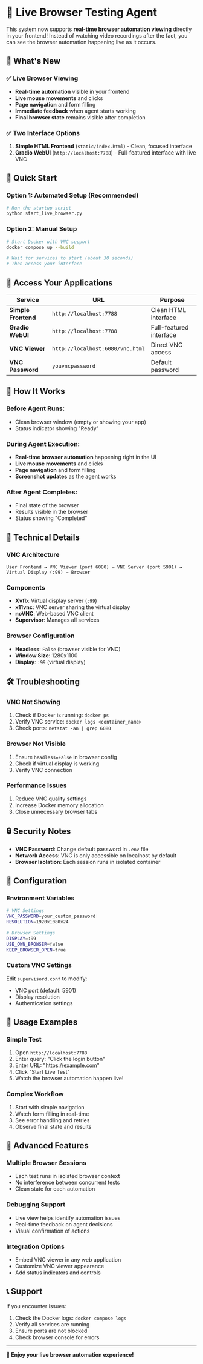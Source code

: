# 🧪 Live Browser Testing Agent

This system now supports **real-time browser automation viewing** directly in your frontend! Instead of watching video recordings after the fact, you can see the browser automation happening live as it occurs.

## 🎯 What's New

### ✅ **Live Browser Viewing**
- **Real-time automation** visible in your frontend
- **Live mouse movements** and clicks
- **Page navigation** and form filling
- **Immediate feedback** when agent starts working
- **Final browser state** remains visible after completion

### ✅ **Two Interface Options**
1. **Simple HTML Frontend** (`static/index.html`) - Clean, focused interface
2. **Gradio WebUI** (`http://localhost:7788`) - Full-featured interface with live VNC

## 🚀 Quick Start

### Option 1: Automated Setup (Recommended)
```bash
# Run the startup script
python start_live_browser.py
```

### Option 2: Manual Setup
```bash
# Start Docker with VNC support
docker compose up --build

# Wait for services to start (about 30 seconds)
# Then access your interface
```

## 📱 Access Your Applications

| Service | URL | Purpose |
|---------|-----|---------|
| **Simple Frontend** | `http://localhost:7788` | Clean HTML interface |
| **Gradio WebUI** | `http://localhost:7788` | Full-featured interface |
| **VNC Viewer** | `http://localhost:6080/vnc.html` | Direct VNC access |
| **VNC Password** | `youvncpassword` | Default password |

## 🎨 How It Works

### **Before Agent Runs:**
- Clean browser window (empty or showing your app)
- Status indicator showing "Ready"

### **During Agent Execution:**
- **Real-time browser automation** happening right in the UI
- **Live mouse movements** and clicks
- **Page navigation** and form filling
- **Screenshot updates** as the agent works

### **After Agent Completes:**
- Final state of the browser
- Results visible in the browser
- Status showing "Completed"

## 🔧 Technical Details

### **VNC Architecture**
```
User Frontend → VNC Viewer (port 6080) → VNC Server (port 5901) → Virtual Display (:99) → Browser
```

### **Components**
- **Xvfb**: Virtual display server (`:99`)
- **x11vnc**: VNC server sharing the virtual display
- **noVNC**: Web-based VNC client
- **Supervisor**: Manages all services

### **Browser Configuration**
- **Headless**: `False` (browser visible for VNC)
- **Window Size**: 1280x1100
- **Display**: `:99` (virtual display)

## 🛠️ Troubleshooting

### **VNC Not Showing**
1. Check if Docker is running: `docker ps`
2. Verify VNC service: `docker logs <container_name>`
3. Check ports: `netstat -an | grep 6080`

### **Browser Not Visible**
1. Ensure `headless=False` in browser config
2. Check if virtual display is working
3. Verify VNC connection

### **Performance Issues**
1. Reduce VNC quality settings
2. Increase Docker memory allocation
3. Close unnecessary browser tabs

## 🔒 Security Notes

- **VNC Password**: Change default password in `.env` file
- **Network Access**: VNC is only accessible on localhost by default
- **Browser Isolation**: Each session runs in isolated container

## 📝 Configuration

### **Environment Variables**
```bash
# VNC Settings
VNC_PASSWORD=your_custom_password
RESOLUTION=1920x1080x24

# Browser Settings
DISPLAY=:99
USE_OWN_BROWSER=false
KEEP_BROWSER_OPEN=true
```

### **Custom VNC Settings**
Edit `supervisord.conf` to modify:
- VNC port (default: 5901)
- Display resolution
- Authentication settings

## 🎯 Usage Examples

### **Simple Test**
1. Open `http://localhost:7788`
2. Enter query: "Click the login button"
3. Enter URL: "https://example.com"
4. Click "Start Live Test"
5. Watch the browser automation happen live!

### **Complex Workflow**
1. Start with simple navigation
2. Watch form filling in real-time
3. See error handling and retries
4. Observe final state and results

## 🚀 Advanced Features

### **Multiple Browser Sessions**
- Each test runs in isolated browser context
- No interference between concurrent tests
- Clean state for each automation

### **Debugging Support**
- Live view helps identify automation issues
- Real-time feedback on agent decisions
- Visual confirmation of actions

### **Integration Options**
- Embed VNC viewer in any web application
- Customize VNC viewer appearance
- Add status indicators and controls

## 📞 Support

If you encounter issues:
1. Check the Docker logs: `docker compose logs`
2. Verify all services are running
3. Ensure ports are not blocked
4. Check browser console for errors

---

**🎉 Enjoy your live browser automation experience!** 